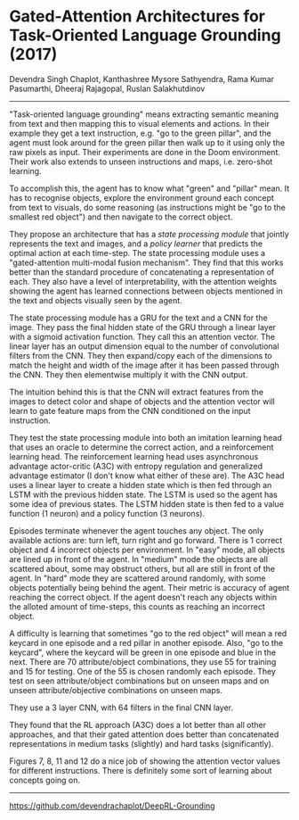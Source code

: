 # Gated-Attention Architectures for Task-Oriented Language Grounding (2017)

Devendra Singh Chaplot, Kanthashree Mysore Sathyendra, Rama Kumar Pasumarthi, Dheeraj Rajagopal, Ruslan Salakhutdinov

---

"Task-oriented language grounding" means extracting semantic meaning from text and then mapping this to visual elements and actions. In their example they get a text instruction, e.g. "go to the green pillar", and the agent must look around for the green pillar then walk up to it using only the raw pixels as input. Their experiments are done in the Doom environment. Their work also extends to unseen instructions and maps, i.e. zero-shot learning.

To accomplish this, the agent has to know what "green" and "pillar" mean. It has to recognise objects, explore the environment ground each concept from text to visuals, do some reasoning (as instructions might be "go to the smallest red object") and then navigate to the correct object.

They propose an architecture that has a *state processing module* that jointly represents the text and images, and a *policy learner* that predicts the optimal action at each time-step. The state processing module uses a "gated-attention multi-modal fusion mechanism". They find that this works better than the standard procedure of concatenating a representation of each. They also have a level of interpretability, with the attention weights showing the agent has learned connections between objects mentioned in the text and objects visually seen by the agent.

The state processing module has a GRU for the text and a CNN for the image. They pass the final hidden state of the GRU through a linear layer with a sigmoid activation function. They call this an attention vector. The linear layer has an output dimension equal to the number of convolutional filters from the CNN. They then expand/copy each of the dimensions to match the height and width of the image after it has been passed through the CNN. They then elementwise multiply it with the CNN output. 

The intuition behind this is that the CNN will extract features from the images to detect color and shape of objects and the attention vector will learn to gate feature maps from the CNN conditioned on the input instruction.

They test the state processing module into both an imitation learning head that uses an oracle to determine the correct action, and a reinforcement learning head. The reinforcement learning head uses asynchronous advantage actor-critic (A3C) with entropy regulation and generalized advantage estimator (I don't know what either of these are). The A3C head uses a linear layer to create a hidden state which is then fed through an LSTM with the previous hidden state. The LSTM is used so the agent has some idea of previous states. The LSTM hidden state is then fed to a value function (1 neuron) and a policy function (3 neurons). 

Episodes terminate whenever the agent touches any object. The only available actions are: turn left, turn right and go forward. There is 1 correct object and 4 incorrect objects per environment. In "easy" mode, all objects are lined up in front of the agent. In "medium" mode the objects are all scattered about, some may obstruct others, but all are still in front of the agent. In "hard" mode they are scattered around randomly, with some objects potentially being behind the agent. Their metric is accuracy of agent reaching the correct object. If the agent doesn't reach any objects within the alloted amount of time-steps, this counts as reaching an incorrect object.

A difficulty is learning that sometimes "go to the red object" will mean a red keycard in one episode and a red pillar in another episode. Also, "go to the keycard", where the keycard will be green in one episode and blue in the next. There are 70 attribute/object combinations, they use 55 for training and 15 for testing. One of the 55 is chosen randomly each episode. They test on seen attribute/object combinations but on unseen maps and on unseen attribute/objective combinations on unseen maps.

They use a 3 layer CNN, with 64 filters in the final CNN layer. 

They found that the RL approach (A3C) does a lot better than all other approaches, and that their gated attention does better than concatenated representations in medium tasks (slightly) and hard tasks (significantly).

Figures 7, 8, 11 and 12 do a nice job of showing the attention vector values for different instructions. There is definitely some sort of learning about concepts going on.

---

https://github.com/devendrachaplot/DeepRL-Grounding
